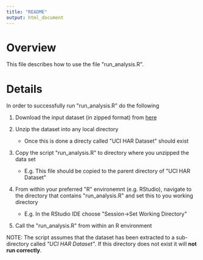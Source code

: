```yaml
---
title: "README"
output: html_document
---
```

# Overview

This file describes how to use the file "run_analysis.R".

# Details

In order to successfully run "run_analysis.R" do the following 

1. Download the input dataset (in zipped format) from [here][data source]

2. Unzip the dataset into any local directory

    * Once this is done a directy called "UCI HAR Dataset" should exist
    
    
3. Copy the script "run_analysis.R" to directory where you unzipped the data set

    * E.g. This file should be copied to the parent directory of "UCI HAR Dataset"
    
    
4. From within your preferred "R" environemnt (e.g. RStudio), navigate to the directory that contains "run_analysis.R" and set this to you working directory

    * E.g. In the RStudio IDE choose "Session->Set Working Directory"

    
5. Call the "run_analysis.R" from within an R environment


  
NOTE: The script assumes that the dataset has been extracted to a sub-directory called *"UCI HAR Dataset"*.  If this directory does not exist it will **not run correctly**.



[data source]: https://d396qusza40orc.cloudfront.net/getdata%2Fprojectfiles%2FUCI%20HAR%20Dataset.zip